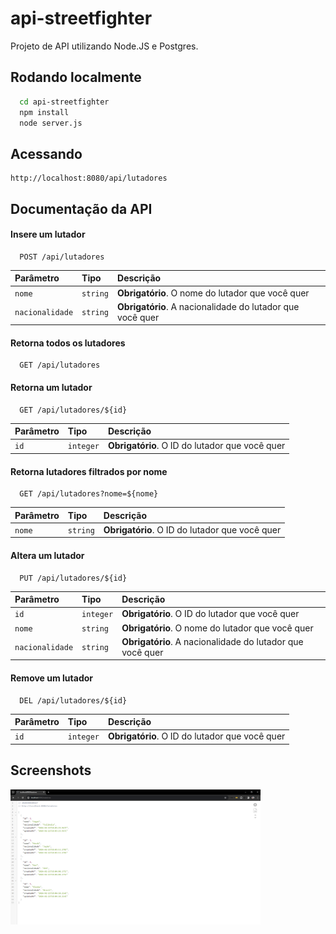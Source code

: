 
# api-streetfighter

Projeto de API utilizando Node.JS e Postgres.

## Rodando localmente

```bash
  cd api-streetfighter
  npm install
  node server.js
```

## Acessando

```
http://localhost:8080/api/lutadores
```

## Documentação da API

#### Insere um lutador

```
  POST /api/lutadores
```

| Parâmetro   | Tipo       | Descrição                                   |
| :---------- | :--------- | :------------------------------------------ |
| `nome`      | `string` | **Obrigatório**. O nome do lutador que você quer |
| `nacionalidade` | `string` | **Obrigatório**. A nacionalidade do lutador que você quer |

#### Retorna todos os lutadores

```
  GET /api/lutadores
```

#### Retorna um lutador

```
  GET /api/lutadores/${id}
```

| Parâmetro   | Tipo       | Descrição                                   |
| :---------- | :--------- | :------------------------------------------ |
| `id`      | `integer` | **Obrigatório**. O ID do lutador que você quer |

#### Retorna lutadores filtrados por nome

```
  GET /api/lutadores?nome=${nome}
```

| Parâmetro   | Tipo       | Descrição                                   |
| :---------- | :--------- | :------------------------------------------ |
| `nome`      | `string` | **Obrigatório**. O ID do lutador que você quer |


#### Altera um lutador

```
  PUT /api/lutadores/${id}
```

| Parâmetro   | Tipo       | Descrição                                   |
| :---------- | :--------- | :------------------------------------------ |
| `id`      | `integer` | **Obrigatório**. O ID do lutador que você quer |
| `nome`      | `string` | **Obrigatório**. O nome do lutador que você quer |
| `nacionalidade` | `string` | **Obrigatório**. A nacionalidade do lutador que você quer |

#### Remove um lutador

```
  DEL /api/lutadores/${id}
```

| Parâmetro   | Tipo       | Descrição                                   |
| :---------- | :--------- | :------------------------------------------ |
| `id`      | `integer` | **Obrigatório**. O ID do lutador que você quer |


## Screenshots

<img src="https://github.com/rlhorochovec/api-streetfighter/blob/develop/screenshots/get.PNG" width="400" />